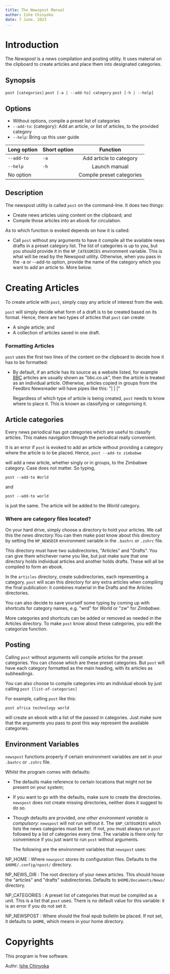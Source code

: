 ```yaml
---
title: The Newspost Manual
author: Ishe Chinyoka
date: 7 June, 2023
...
```


# Introduction

The *Newspost* is a news compilation and posting utility. It uses
material on the clipboard to create articles and place them into
designated categories.

## Synopsis

`post [categories]`
`post [-a | --add-to] category`
`post [-h | --help]`

## Options

- Without options, compile a preset list of categories
- `--add-to`: {category}: Add an article, or list of articles, to the
    provided category
- `--help`: Bring up this user guide



| Long option | Short option | Function |
| :------ | :------- | :------------: |
| `--add-to` | `-a` | Add article to category |
| `--help` | `-h` | Launch manual |
| No option | | Compile preset categories |


## Description

The newspost utility is called `post` on the command-line. It does two
things:

+ Create news articles using content on the clipboard; and
+ Compile those articles into an ebook for circulation.

As to which function is evoked depends on how it is called:

- Call `post` without any arguments to have it compile all the
    available news drafts in a preset category list. The list of
    categories is up to you, but you should provide it in the
    `NP_CATEGORIES` environment variable. This is what will be read
    by the Newspost utility.
    Otherwise, when you pass in the -a or --add-to option, provide the
    name of the category which you want to add an article to. More
    below.

# Creating Articles

To create article with `post`, simply copy any article of interest
from the web.

`post` will simply decide what form of a draft is to be created based
on its format. Hence, there are two types of articles that `post` can
create:

- A single article; and
- A collection of articles saved in one draft.

### Formatting Articles

`post` uses the first two lines of the content on the clipboard to
decide how it has to be formatted:

- By default, if an article has its source as a website listed, for
    example [BBC](https://news.bbc.co.uk/) articles are usually shown
    as "bbc.co.uk", then the article is treated as an individual
    article.
    Otherwise, articles copied in groups from the Feedbro Newsreader
    will have pipes like this: "| | |"

    Regardless of which type of article is being created, `post` needs
    to know where to place it. This is known as classifying or
    categorising it.

## Article categories

Every news periodical has got categories which are useful to classify
articles. This makes navigation through the periodical really
convenient.

It is an error if `post` is evoked to add an article without providing
a category where the article is to be placed. Hence,
`post --add-to zimbabwe`

will add a new article, whether singly or in groups, to the Zimbabwe
category. Case does not matter. So typing,

`post --add-to World`

and 

`post --add-to world`

is just the same. The article will be added to the _World_ category.

### Where are category files located?

On your hard drive, simply choose a directory to hold your articles. We call this the *news directory*.You can then make post know about this directory by setting the `NP_NEWSDIR` environment variable in the `.bashrc` or `.zshrc` file.

This directory
must have two subdirectories, "Articles" and "Drafts". You can give
them whichever name you like, but just make sure that one directory
holds individual articles and another holds drafts. These will all be
compiled to form an ebook.

In the `articles` directory, create subdirectories, each representing
a category. `post` will scan this directory for any extra articles
when compiling the final publication: it combines material in the
Drafts and the Articles directories. 

You can also decide to save yourself some typing by coming up with
shortcuts for category names, e.g. "wrd" for *World* or "zw" for
*Zimbabwe.* 

More categories and shortcuts can be added or removed as needed in the
Articles directory. To make `post` know about these categories, you
edit the categorize function.



## Posting

Calling `post` without arguments will compile articles for the preset
categories. You can choose which are these preset categories. But
`post` will have each category formatted as the main heading, with its
articles as subheadings.

You can also choose to compile categories into an individual ebook by
just calling `post [list-of-categories]`

For example, calling `post` like this:

```
post africa technology world
```



will create an ebook with a list of the passed in categories. Just
make sure that the arguments you pass to post this way represent the
available categories.

## Environment Variables

`newspost` functions properly if certain environment variables are set
in your `.bashrc` or `.zshrc` file.


Whilst the program comes with defaults:

- The defaults make reference to certain locations that might not be
    present on your system;
- If you want to go with the defaults, make sure to create the
    directories. `newspost` does not create missing directories,
    neither does it suggest to do so.
- Though defaults are provided, *one other environment variable is
    compulsory:* `newspost` will not run without it. The
    `$NP_CATEGORIES` which lists the news categories must be set. If
    not, you must always run `post` followed by a list of categories
    every time. The variable is there only for convenience if you just
    want to run `post` without arguments.

    The following are the environment variables that `newspost` uses:

NP_HOME
:  Where `newspost` stores its configuration files. Defaults to
    the `$HOME/.config/npost/` directory.

NP_NEWS_DIR
:  The root directory of your news articles. This should house the
"articles" and "drafts" subdirectories. Defaults to
`$HOME/Documents/News/` directory.

NP_CATEGORIES
:  A preset list of categories that must be compiled as a unit. This
is a list that `post` uses. There is no default value for this
variable: it is an error if you do not set it.

NP_NEWSPOST
: Where should the final epub bulletin be placed. If not set, it
defaults to `$HOME`, which means in your home directory.



# Copyrights

This program is free software.

Authr: [Ishe Chinyoka](https://www.chinyoka.com/)
